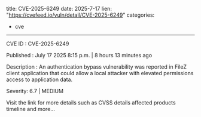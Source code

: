  
title: CVE-2025-6249
date: 2025-7-17
lien: "https://cvefeed.io/vuln/detail/CVE-2025-6249"
categories:
  - cve
---

CVE ID : CVE-2025-6249

Published :  July 17
2025
8:15 p.m. | 8 hours
13 minutes ago

Description : An authentication bypass vulnerability was reported in FileZ client application that could allow a local attacker with elevated permissions access to application data.

Severity: 6.7 | MEDIUM

Visit the link for more details
such as CVSS details
affected products
timeline
and more...
